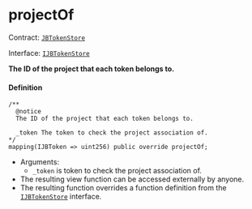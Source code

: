# projectOf

Contract: [`JBTokenStore`](/v4/deprecated/v3/api/contracts/jbtokenstore/README.md)​‌

Interface: [`IJBTokenStore`](/v4/deprecated/v3/api/interfaces/ijbtokenstore.md)

**The ID of the project that each token belongs to.**

#### Definition

```
/**
  @notice
  The ID of the project that each token belongs to.

  _token The token to check the project association of.
*/
mapping(IJBToken => uint256) public override projectOf;
```

* Arguments:
  * `_token` is token to check the project association of.
* The resulting view function can be accessed externally by anyone.
* The resulting function overrides a function definition from the [`IJBTokenStore`](/v4/deprecated/v3/api/interfaces/ijbtokenstore.md) interface.
